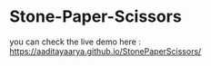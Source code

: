 # Stone-Paper-Scissors
you can check the live demo here :
https://aaditayaarya.github.io/StonePaperScissors/
